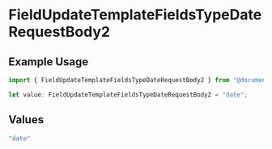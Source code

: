 # FieldUpdateTemplateFieldsTypeDateRequestBody2

## Example Usage

```typescript
import { FieldUpdateTemplateFieldsTypeDateRequestBody2 } from "@documenso/sdk-typescript/models/operations";

let value: FieldUpdateTemplateFieldsTypeDateRequestBody2 = "date";
```

## Values

```typescript
"date"
```